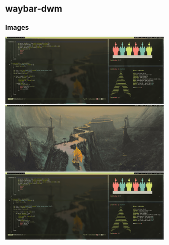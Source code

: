 # waybar-dwm

## Images

![1](assets/image1.png)
![2](assets/image2.png)
[![Watch the video](assets/image1.png)](assets/a.mp4)
